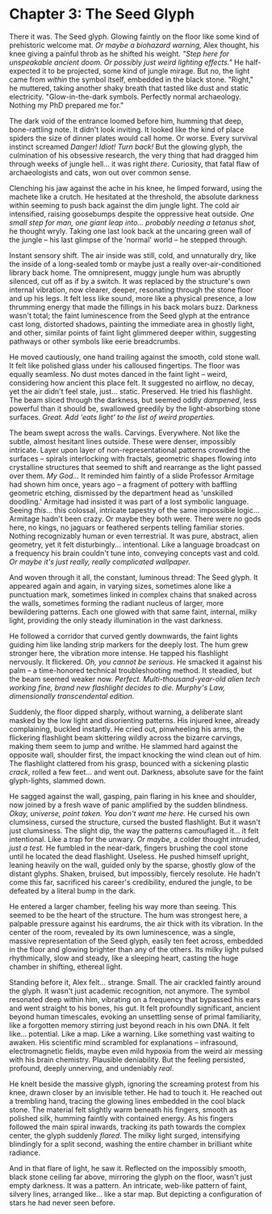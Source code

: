 # Chapter 3: The Seed Glyph

There it was. The Seed glyph. Glowing faintly on the floor like some kind of prehistoric welcome mat. *Or maybe a biohazard warning,* Alex thought, his knee giving a painful throb as he shifted his weight. *"Step here for unspeakable ancient doom. Or possibly just weird lighting effects."* He half-expected it to be projected, some kind of jungle mirage. But no, the light came from *within* the symbol itself, embedded in the black stone. "Right," he muttered, taking another shaky breath that tasted like dust and static electricity. "Glow-in-the-dark symbols. Perfectly normal archaeology. Nothing my PhD prepared me for."

The dark void of the entrance loomed before him, humming that deep, bone-rattling note. It didn't look inviting. It looked like the kind of place spiders the size of dinner plates would call home. Or worse. Every survival instinct screamed *Danger! Idiot! Turn back!* But the glowing glyph, the culmination of his obsessive research, the very thing that had dragged him through weeks of jungle hell... it was right *there*. Curiosity, that fatal flaw of archaeologists and cats, won out over common sense.

Clenching his jaw against the ache in his knee, he limped forward, using the machete like a crutch. He hesitated at the threshold, the absolute darkness within seeming to push back against the dim jungle light. The cold air intensified, raising goosebumps despite the oppressive heat outside. *One small step for man, one giant leap into... probably needing a tetanus shot,* he thought wryly. Taking one last look back at the uncaring green wall of the jungle – his last glimpse of the 'normal' world – he stepped through.

Instant sensory shift. The air inside was still, cold, and unnaturally dry, like the inside of a long-sealed tomb or maybe just a really over-air-conditioned library back home. The omnipresent, muggy jungle hum was abruptly silenced, cut off as if by a switch. It was replaced by the structure's own internal vibration, now clearer, deeper, resonating through the stone floor and up his legs. It felt less like sound, more like a physical presence, a low thrumming energy that made the fillings in his back molars buzz. Darkness wasn't total; the faint luminescence from the Seed glyph at the entrance cast long, distorted shadows, painting the immediate area in ghostly light, and other, similar points of faint light glimmered deeper within, suggesting pathways or other symbols like eerie breadcrumbs.

He moved cautiously, one hand trailing against the smooth, cold stone wall. It felt like polished glass under his calloused fingertips. The floor was equally seamless. No dust motes danced in the faint light – weird, considering how ancient this place felt. It suggested no airflow, no decay, yet the air didn't feel stale, just... static. Preserved. He tried his flashlight. The beam sliced through the darkness, but seemed oddly *dampened*, less powerful than it should be, swallowed greedily by the light-absorbing stone surfaces. *Great. Add 'eats light' to the list of weird properties.*

The beam swept across the walls. Carvings. Everywhere. Not like the subtle, almost hesitant lines outside. These were denser, impossibly intricate. Layer upon layer of non-representational patterns crowded the surfaces – spirals interlocking with fractals, geometric shapes flowing into crystalline structures that seemed to shift and rearrange as the light passed over them. *My God...* It reminded him faintly of a slide Professor Armitage had shown him once, years ago – a fragment of pottery with baffling geometric etching, dismissed by the department head as 'unskilled doodling.' Armitage had insisted it was part of a lost symbolic language. Seeing *this*... this colossal, intricate tapestry of the same impossible logic... Armitage hadn't been crazy. Or maybe they both were. There were no gods here, no kings, no jaguars or feathered serpents telling familiar stories. Nothing recognizably human or even terrestrial. It was pure, abstract, alien geometry, yet it felt disturbingly... intentional. Like a language broadcast on a frequency his brain couldn't tune into, conveying concepts vast and cold. *Or maybe it's just really, really complicated wallpaper.*

And woven through it all, the constant, luminous thread: The Seed glyph. It appeared again and again, in varying sizes, sometimes alone like a punctuation mark, sometimes linked in complex chains that snaked across the walls, sometimes forming the radiant nucleus of larger, more bewildering patterns. Each one glowed with that same faint, internal, milky light, providing the only steady illumination in the vast darkness.

He followed a corridor that curved gently downwards, the faint lights guiding him like landing strip markers for the deeply lost. The hum grew stronger here, the vibration more intense. He tapped his flashlight nervously. It flickered. *Oh, you cannot be serious.* He smacked it against his palm – a time-honored technical troubleshooting method. It steadied, but the beam seemed weaker now. *Perfect. Multi-thousand-year-old alien tech working fine, brand new flashlight decides to die. Murphy's Law, dimensionally transcendental edition.*

Suddenly, the floor dipped sharply, without warning, a deliberate slant masked by the low light and disorienting patterns. His injured knee, already complaining, buckled instantly. He cried out, pinwheeling his arms, the flickering flashlight beam skittering wildly across the bizarre carvings, making them seem to jump and writhe. He slammed hard against the opposite wall, shoulder first, the impact knocking the wind clean out of him. The flashlight clattered from his grasp, bounced with a sickening plastic *crack*, rolled a few feet... and went out. Darkness, absolute save for the faint glyph-lights, slammed down.

He sagged against the wall, gasping, pain flaring in his knee and shoulder, now joined by a fresh wave of panic amplified by the sudden blindness. *Okay, universe, point taken. You don't want me here.* He cursed his own clumsiness, cursed the structure, cursed the busted flashlight. But it wasn't just clumsiness. The slight dip, the way the patterns camouflaged it... it felt intentional. Like a trap for the unwary. *Or maybe,* a colder thought intruded, *just a test.* He fumbled in the near-dark, fingers brushing the cool stone until he located the dead flashlight. Useless. He pushed himself upright, leaning heavily on the wall, guided only by the sparse, ghostly glow of the distant glyphs. Shaken, bruised, but impossibly, fiercely resolute. He hadn't come this far, sacrificed his career's credibility, endured the jungle, to be defeated by a literal bump in the dark.

He entered a larger chamber, feeling his way more than seeing. This seemed to be the heart of the structure. The hum was strongest here, a palpable pressure against his eardrums, the air thick with its vibration. In the center of the room, revealed by its own luminescence, was a single, massive representation of the Seed glyph, easily ten feet across, embedded in the floor and glowing brighter than any of the others. Its milky light pulsed rhythmically, slow and steady, like a sleeping heart, casting the huge chamber in shifting, ethereal light.

Standing before it, Alex felt... strange. Small. The air crackled faintly around the glyph. It wasn't just academic recognition, not anymore. The symbol resonated deep within him, vibrating on a frequency that bypassed his ears and went straight to his bones, his gut. It felt profoundly significant, ancient beyond human timescales, evoking an unsettling sense of primal familiarity, like a forgotten memory stirring just beyond reach in his own DNA. It felt like... potential. Like a map. Like a warning. Like something vast waiting to awaken. His scientific mind scrambled for explanations – infrasound, electromagnetic fields, maybe even mild hypoxia from the weird air messing with his brain chemistry. Plausible deniability. But the feeling persisted, profound, deeply unnerving, and undeniably *real*.

He knelt beside the massive glyph, ignoring the screaming protest from his knee, drawn closer by an invisible tether. He had to touch it. He reached out a trembling hand, tracing the glowing lines embedded in the cool black stone. The material felt slightly warm beneath his fingers, smooth as polished silk, humming faintly with contained energy. As his fingers followed the main spiral inwards, tracking its path towards the complex center, the glyph suddenly *flared*. The milky light surged, intensifying blindingly for a split second, washing the entire chamber in brilliant white radiance.

And in that flare of light, he saw it. Reflected on the impossibly smooth, black stone ceiling far above, mirroring the glyph on the floor, wasn't just empty darkness. It was a pattern. An intricate, web-like pattern of faint, silvery lines, arranged like... like a star map. But depicting a configuration of stars he had never seen before. 